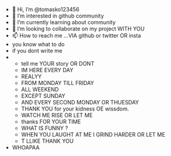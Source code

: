 - 👋 Hi, I’m @tomasko123456
- 👀 I’m interested in github community 
- 🌱 I’m currently learning about community
- 💞️ I’m looking to collaborate on my project WITH YOU 
- 📫 How to reach me ...VIA github or twitter OR insta
- you know what to do
- if you dont write me
- - tell me YOUR story OR DONT
  - IM HERE EVERY DAY
  - REALYY
  - FROM MONDAY TILL FRIDAY
  - ALL WEEKEND
  - EXCEPT SUNDAY
  - AND EVERY SECOND MONDAY OR THUESDAY
  - THANK YOU for your kidness OE wissdom.
  - WATCH ME RISE OR LET ME
  - thanks FOR YOUR TIME 
  - WHAT IS FUNNY ?
  - WHEN YOU LAUGHT AT ME I GRIND HARDER OR LET ME
  - T LLIKE THANK YOU 
- WHOAPAA

<!---
tomasko123456/tomasko123456 is a ✨ special ✨ repository because its `README.md` (this file) appears on your GitHub profile.
